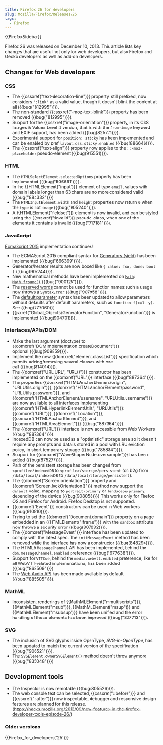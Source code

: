 ```yaml
---
title: Firefox 26 for developers
slug: Mozilla/Firefox/Releases/26
tags:
  - Firefox
---
```

{{FirefoxSidebar}}

Firefox 26 was released on December 10, 2013. This article lists key changes that are useful not only for web developers, but also Firefox and Gecko developers as well as add-on developers.

## Changes for Web developers

### CSS

- The {{cssxref("text-decoration-line")}} property, still prefixed, now considers `'blink'` as a valid value, though it doesn't blink the content at all ({{bug("812995")}}).
- The non-standard {{cssxref("-moz-text-blink")}} property has been removed ({{bug("812995")}}).
- Support for the {{cssxref("image-orientation")}} property, in its CSS Images & Values Level 4 version, that is with the `from-image` keyword and EXIF support, has been added ({{bug(825771)}}).
- Experimental support for `position: sticky` has been implemented and can be enabled by pref `layout.css.sticky.enabled` ({{bug(886646)}}).
- The {{cssxref("text-align")}} property now applies to the `::-moz-placeholder` pseudo-element ({{bug(915551)}}).

### HTML

- The `HTMLSelectElement.selectedOptions` property has been implemented ({{bug("596681")}}).
- In the {{HTMLElement("input")}} element of type `email`, values with domain labels longer than 63 chars are no more considered valid ({{bug("884332")}}).
- The `HTMLInputElement.width` and `height` properties now return `0` when the `type` is not `image` ({{bug("905240")}}).
- A {{HTMLElement("fieldset")}} element is now invalid, and can be styled using the {{cssxref(":invalid")}} pseudo-class, when one of the elements it contains is invalid ({{bug("717181")}}).

### JavaScript

[EcmaScript 2015](/en-US/docs/Web/JavaScript/ECMAScript_6_support_in_Mozilla) implementation continues!

- The ECMAScript 2015 compliant syntax for [Generators (yield)](http://wiki.ecmascript.org/doku.php?id=harmony:generators) has been implemented ({{bug("666399")}}).
- Generator/Iterator results are now boxed like `{ value: foo, done: bool }` ({{bug(907744)}}).
- New mathematical methods have been implemented on [`Math`](/en-US/docs/Web/JavaScript/Reference/Global_Objects/Math): [`Math.fround()`](/en-US/docs/Web/JavaScript/Reference/Global_Objects/Math/fround) ({{bug("900125")}}).
- The [reserved words](/en-US/docs/Web/JavaScript/Reference/Lexical_grammar#keywords) cannot be used for function names:such a usage now throws a [`SyntaxError`](/en-US/docs/Web/JavaScript/Reference/Global_Objects/SyntaxError) ({{bug("907958")}}).
- The [default parameter](/en-US/docs/Web/JavaScript/Reference/Functions/Default_parameters) syntax has been updated to allow parameters without defaults after default parameters, such as `function f(x=1, y)`. See {{bug(777060)}}.
- {{jsxref("Global_Objects/GeneratorFunction", "GeneratorFunction")}} is implemented ({{bug(904701)}}).

### Interfaces/APIs/DOM

- Make the last argument (doctype) to {{domxref("DOMImplementation.createDocument")}} optional ({{bug(909859)}}).
- Implement the new {{domxref("element.classList")}} specification which permits adding/removing several classes with one call ({{bug(814014)}}).
- The {{domxref("URL.URL", "URL()")}} constructor has been implemented on the {{domxref("URL")}} interface ({{bug("887364")}}).
- The properties {{domxref("HTMLAnchorElement/origin", "URLUtils.origin")}}, {{domxref("HTMLAnchorElement/password", "URLUtils.password")}}, and {{domxref("HTMLAnchorElement/username", "URLUtils.username")}} are now available to all interfaces implementing {{domxref("HTMLHyperlinkElementUtils", "URLUtils")}}: {{domxref("URL")}}, {{domxref("Location")}}, {{domxref("HTMLAnchorElement")}}, and {{domxref("HTMLAreaElement")}} ({{bug("887364")}}).
- The {{domxref("URL")}} interface is now accessible from Web Workers ({{bug("887364")}}).
- IndexedDB can now be used as a "optimistic" storage area so it doesn't require any prompts and data is stored in a pool with LRU eviction policy, in short temporary storage ({{bug("785884")}}).
- Support for {{domxref("WaveShaperNode.oversample")}} has been added ({{bug(875277)}}).
- Path of the persistent storage has been changed from `<profile>/indexedDB` to `<profile>/storage/persistent` (on b2g from `/data/local/indexedDB` to `/data/local/storage/persistent`).
- The {{domxref("Screen.orientation")}} property and {{domxref("Screen.lockOrientation()")}} method now support the `default` value, mapping to `portrait-primary` or `landscape-primary`, depending of the device ({{bug(908058)}}) This works only for Firefox OS and Firefox for Android. Firefox Desktop is not supported.
- {{domxref("Event")}} constructors can be used in Web workers ({{bug(910910)}}).
- Trying to set the {{domxref("Document.domain")}} property on a page embedded in an {{HTMLElement("iframe")}} with the `sandbox` attribute now throws a security error ({{bug(907892)}}).
- The {{domxref("MessageEvent")}} interface has been updated to comply with the latest spec. The `initMessageEvent` method has been removed while the interface has now a constructor ({{bug(848294)}}).
- The HTML5 `MessageChannel` API has been implemented, behind the `dom.messageChannel.enabled` preference ({{bug("677638")}}).
- Support for `VTTCue`, behind the `media.webvtt.enabled` preference, like for all WebVTT-related implementations, has been added ({{bug("868509")}}).
- The [Web Audio API](/en-US/docs/Web/API/Web_Audio_API) has been made available by default ({{bug("885505")}}).

### MathML

- Inconsistent renderings of {{MathMLElement("mmultiscripts")}},  {{MathMLElement("msub")}}, {{MathMLElement("msup")}} and {{MathMLElement("msubsup")}} have been unified and the error handling of these elements has been improved ({{bug("827713")}}).

### SVG

- The inclusion of SVG glyphs inside OpenType, _SVG-in-OpenType_, has been updated to match the current version of the specification ({{bug("906521")}}).
- The `SVGElement.ownerSVGElement()` method doesn't throw anymore ({{bug("835048")}}).

## Development tools

- The Inspector is now remotable ({{bug(805526)}}).
- The web console text can be selected, {{cssxref("::before")}} and {{cssxref("::after")}} now inspectable, debugger and responsive design features are planned for this release. (<https://hacks.mozilla.org/2013/09/new-features-in-the-firefox-developer-tools-episode-26/>)

### Older versions

{{Firefox_for_developers('25')}}

